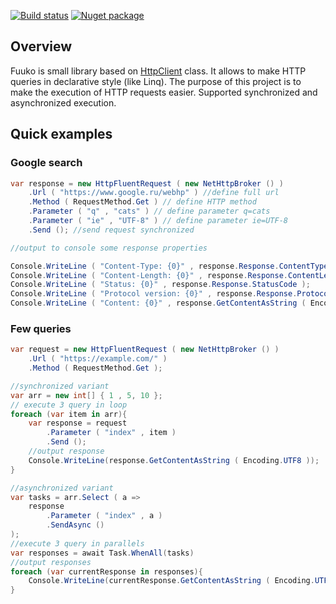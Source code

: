 [![Build status](https://ci.appveyor.com/api/projects/status/a3w1inx1939h8gy0?svg=true)](https://ci.appveyor.com/project/trueromanus/fuuko)
[![Nuget package](https://img.shields.io/badge/nuget-3.5.0-blue.svg)](https://www.nuget.org/packages/Fuuko/)

## Overview
Fuuko is small library based on [HttpClient](https://msdn.microsoft.com/en-us/library/system.net.http.httpclient(v=vs.118).aspx) class. It allows to make HTTP queries in declarative style (like Linq). 
The purpose of this project is to make the execution of HTTP requests easier.
Supported synchronized and asynchronized execution.

## Quick examples

### Google search
```csharp
var response = new HttpFluentRequest ( new NetHttpBroker () )
	.Url ( "https://www.google.ru/webhp" ) //define full url
	.Method ( RequestMethod.Get ) // define HTTP method
	.Parameter ( "q" , "cats" ) // define parameter q=cats
	.Parameter ( "ie" , "UTF-8" ) // define parameter ie=UTF-8
	.Send (); //send request synchronized

//output to console some response properties

Console.WriteLine ( "Content-Type: {0}" , response.Response.ContentType );
Console.WriteLine ( "Content-Length: {0}" , response.Response.ContentLength );
Console.WriteLine ( "Status: {0}" , response.Response.StatusCode );
Console.WriteLine ( "Protocol version: {0}" , response.Response.ProtocolVersion );
Console.WriteLine ( "Content: {0}" , response.GetContentAsString ( Encoding.UTF8 ) );
```

### Few queries
```csharp
var request = new HttpFluentRequest ( new NetHttpBroker () )
	.Url ( "https://example.com/" )
	.Method ( RequestMethod.Get );

//synchronized variant
var arr = new int[] { 1 , 5, 10 };
// execute 3 query in loop
foreach (var item in arr){
    var response = request
    	.Parameter ( "index" , item )
    	.Send ();
    //output response
    Console.WriteLine(response.GetContentAsString ( Encoding.UTF8 ));
}

//asynchronized variant
var tasks = arr.Select ( a => 
    response
    	.Parameter ( "index" , a )
    	.SendAsync ()
);
//execute 3 query in parallels
var responses = await Task.WhenAll(tasks)
//output responses
foreach (var currentResponse in responses){
    Console.WriteLine(currentResponse.GetContentAsString ( Encoding.UTF8 ));
}
```

